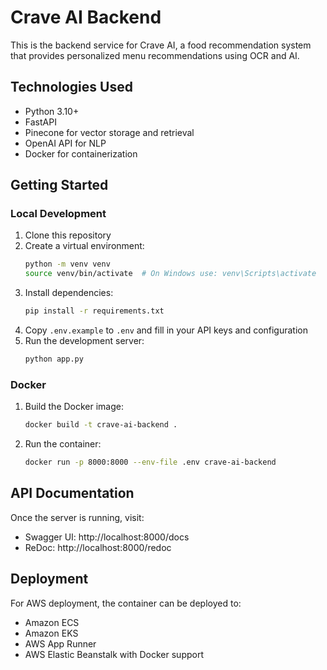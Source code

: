 # Crave AI Backend

This is the backend service for Crave AI, a food recommendation system that provides personalized menu recommendations using OCR and AI.

## Technologies Used

- Python 3.10+
- FastAPI
- Pinecone for vector storage and retrieval
- OpenAI API for NLP
- Docker for containerization

## Getting Started

### Local Development

1. Clone this repository
2. Create a virtual environment:
   ```bash
   python -m venv venv
   source venv/bin/activate  # On Windows use: venv\Scripts\activate
   ```
3. Install dependencies:
   ```bash
   pip install -r requirements.txt
   ```
4. Copy `.env.example` to `.env` and fill in your API keys and configuration
5. Run the development server:
   ```bash
   python app.py
   ```

### Docker

1. Build the Docker image:
   ```bash
   docker build -t crave-ai-backend .
   ```
2. Run the container:
   ```bash
   docker run -p 8000:8000 --env-file .env crave-ai-backend
   ```

## API Documentation

Once the server is running, visit:
- Swagger UI: http://localhost:8000/docs
- ReDoc: http://localhost:8000/redoc

## Deployment

For AWS deployment, the container can be deployed to:
- Amazon ECS
- Amazon EKS
- AWS App Runner
- AWS Elastic Beanstalk with Docker support 